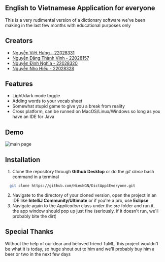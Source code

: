 
## English to Vietnamese Application for everyone 
This is a very rudimental version of a dictionary software we've been making in the last few months with educational purposes only 




## Creators

 - [Nguyễn Việt Hưng - 22028331](https://github.com/nvhung1807)
 - [Nguyễn Đặng Thành Vinh - 22028157]()
 - [Nguyễn Đình Nghĩa - 22028320]()
 - [Nguyễn Nho Hiếu - 22028328](https://github.com/HieuNGN) 


## Features

- Light/dark mode toggle
- Adding words to your vocab sheet
- Somewhat stupid game to give you a break from reality
- Cross platform, can be runned on MacOS/Linux/Windows so long as you have an IDE for Java 


## Demo

![main page](https://i.imgur.com/oTKq1jo.png)


## Installation

1. Clone the repository through **Github Desktop** or do the *git clone* bash command in a terminal 
```bash
  git clone https://github.com/HieuNGN/DictApp4Everyone.git
```
2. Navigate to the directory of your cloned version, open the project in an IDE like **IntelliJ Community/Ultimate** or if you're a pro, use **Eclipse** 
3. Navigate again to the *Application* class under the *src* folder and run it, the app window should pop up just fine (seriously, if it doesn't run, we'll probably bite the dirt)  
## Special Thanks
Without the help of our dear and beloved friend TuML, this project wouldn't be what it is today, so huge shout out to him and we'll probably buy him a beer or two in the next few days
